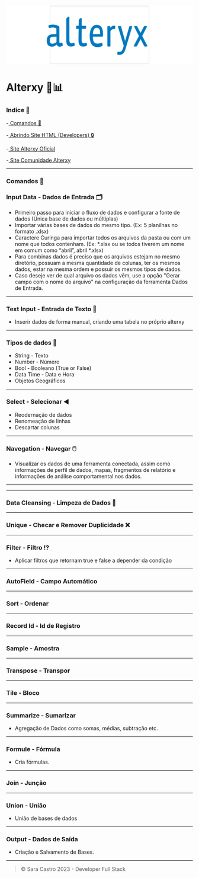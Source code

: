 <img src="/SRC/Alterxy-Logo.png">

# Alterxy 🎲📊

### Indíce 📍
-<a href="https://github.com/Saraemilyy/Alterxy-Dicionario#comandos-"> Comandos 📝 </a>

-<a href="https://github.com/Saraemilyy/Alterxy-Dicionario#abrindo-site-html"> Abrindo Site HTML (Developers) 🔒 </a>

-<a href="https://www.alteryx.com/pt-br"> Site Alterxy Oficial</a>

-<a href="https://community.alteryx.com/?category.id=external"> Site Comunidade Alterxy </a>

<hr>

### Comandos 📝
### Input Data - Dados de Entrada 🗂️
 - Primeiro passo para iniciar o fluxo de dados e configurar a fonte de dados (Única base de dados ou múltiplas)
- Importar várias bases de dados do mesmo tipo. (Ex: 5 planilhas no formato .xlsx)
- Caractere Curinga para importar todos os arquivos da pasta ou com um nome que todos contenham. (Ex: *.xlsx ou se todos tiverem um nome em comum como “abril”, abril *.xlsx)
- Para combinas dados é preciso que os arquivos estejam no mesmo diretório, possuam a mesma quantidade de colunas, ter os mesmos dados, estar na mesma ordem e possuir os mesmos tipos de dados.
- Caso deseje ver de qual arquivo os dados vêm, use a opção "Gerar campo com o nome do arquivo" na configuração da ferramenta Dados de Entrada.
<hr>

### Text Input - Entrada de Texto 📃
- Inserir dados de forma manual, criando  uma tabela no próprio alterxy
<hr>

### Tipos de dados 🎲
- String - Texto
- Number - Número
- Bool - Booleano (True or False)
- Data Time - Data e Hora
- Objetos Geográficos
<hr>

### Select - Selecionar ◀
- Reodernação de dados
- Renomeação de linhas
- Descartar colunas 
<hr>

### Navegation - Navegar 🖱️
- Visualizar os dados de uma ferramenta conectada, assim como informações de perfil de dados, mapas, fragmentos de relatório e informações de análise comportamental  nos dados.
<hr>

<hr>

### Data Cleansing - Limpeza de Dados 🧼
<hr>

### Unique - Checar e Remover Duplicidade ❌
<hr>

### Filter - Filtro ⁉️
    
- Aplicar filtros que retornam true e false a depender da condição
<hr>

### AutoField - Campo Automático
<hr>

### Sort - Ordenar
<hr>

### Record Id - Id de Registro
<hr>

### Sample - Amostra
<hr>

### Transpose - Transpor
<hr>

### Tile - Bloco 
<hr>

### Summarize - Sumarizar
- Agregação de Dados como somas, médias, subtração etc.
<hr>

### Formule -  Fórmula
    
- Cria fórmulas.
<hr>

### Join - Junção 
<hr>

### Union - União 
    
- União de bases de dados
<hr>

### Output - Dados de Saída 
    
- Criação e Salvamento de Bases.
<hr>

>&copy; Sara Castro 2023 - Developer Full Stack
